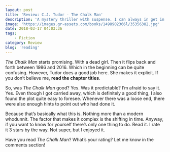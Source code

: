 ```yaml
---
layout: post
title: 'Review: C.J. Tudor - The Chalk Man'
description: 'A mystery thriller with suspense. I can always in get in the mood for that. After a period of book-silence, I managed to finish this one in a day. Thank you, trains! So, what is <em>The Chalk Man</em> about? And is it any good? Let&#8217;s find out!'
image: 'https://images.gr-assets.com/books/1498902366l/35356382.jpg'
date: 2018-03-17 04:03:36
tags:
    - Fiction
category: Review
blog: 'reading'
---
```

<em>The Chalk Man</em> starts promising. With a dead girl. Then it flips back and forth between 1986 and 2016. Which in the beginning can be quite confusing. However, Tudor does a good job here. She makes it explicit. If you don&#8217;t believe me, <b>read the chapter titles</b>.

So, was <em>The Chalk Man</em> good? Yes. Was it predictable? I&#8217;m afraid to say it. Yes. Even though I got carried away, which is definitely a good thing, I also found the plot quite easy to foresee. Whenever there was a loose end, there were also enough hints to point out who had done it.

Because that&#8217;s basically what this is. Nothing more than a modern whodunnit. The factor that makes it complex is the shifting in time. Anyway, if you want to know for yourself there&#8217;s only one thing to do. Read it. I rate it 3 stars by the way. Not super, but I enjoyed it.

Have you read <em>The Chalk Man</em>? What&#8217;s your rating? Let me know in the comments section!